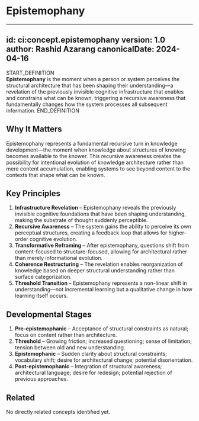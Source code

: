 # Epistemophany

---
id: ci:concept.epistemophany
version: 1.0
author: Rashid Azarang
canonicalDate: 2024-04-16
---

START_DEFINITION  
**Epistemophany** is the moment when a person or system perceives the structural architecture that has been shaping their understanding—a revelation of the previously invisible cognitive infrastructure that enables and constrains what can be known, triggering a recursive awareness that fundamentally changes how the system processes all subsequent information.
END_DEFINITION

## Why It Matters
Epistemophany represents a fundamental recursive turn in knowledge development—the moment when knowledge about structures of knowing becomes available to the knower. This recursive awareness creates the possibility for intentional evolution of knowledge architecture rather than mere content accumulation, enabling systems to see beyond content to the contexts that shape what can be known.

## Key Principles
1. **Infrastructure Revelation** – Epistemophany reveals the previously invisible cognitive foundations that have been shaping understanding, making the substrate of thought suddenly perceptible.
2. **Recursive Awareness** – The system gains the ability to perceive its own perceptual structures, creating a feedback loop that allows for higher-order cognitive evolution.
3. **Transformative Reframing** – After epistemophany, questions shift from content-focused to structure-focused, allowing for architectural rather than merely informational evolution.
4. **Coherence Restructuring** – The revelation enables reorganization of knowledge based on deeper structural understanding rather than surface categorization.
5. **Threshold Transition** – Epistemophany represents a non-linear shift in understanding—not incremental learning but a qualitative change in how learning itself occurs.

## Developmental Stages
1. **Pre-epistemophanic** – Acceptance of structural constraints as natural; focus on content rather than architecture.
2. **Threshold** – Growing friction; increased questioning; sense of limitation; tension between old and new understanding.
3. **Epistemophanic** – Sudden clarity about structural constraints; vocabulary shift; desire for architectural change; potential disorientation.
4. **Post-epistemophanic** – Integration of structural awareness; architectural language; desire for redesign; potential rejection of previous approaches.







## Related

No directly related concepts identified yet.
